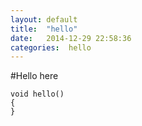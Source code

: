 ```yaml
---
layout: default
title:  "hello"
date:   2014-12-29 22:58:36
categories:  hello
---
```


#Hello here

    void hello() 
    {
    }
